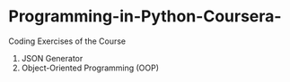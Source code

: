 # Programming-in-Python-Coursera-
Coding Exercises of the Course
1. JSON Generator
2. Object-Oriented Programming (OOP)
